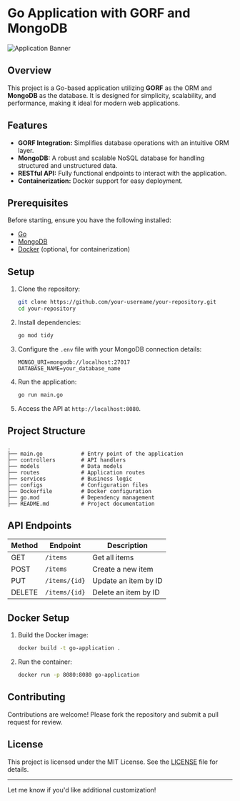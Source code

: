 # Go Application with GORF and MongoDB

![Application Banner](https://github.com/gofr-dev/gofr/assets/44036979/916fe7b1-42fb-4af1-9e0b-4a7a064c243c)

## Overview

This project is a Go-based application utilizing **GORF** as the ORM and **MongoDB** as the database. It is designed for simplicity, scalability, and performance, making it ideal for modern web applications.

## Features

* **GORF Integration:** Simplifies database operations with an intuitive ORM layer.
* **MongoDB:** A robust and scalable NoSQL database for handling structured and unstructured data.
* **RESTful API:** Fully functional endpoints to interact with the application.
* **Containerization:** Docker support for easy deployment.

## Prerequisites

Before starting, ensure you have the following installed:

* [Go](https://golang.org/doc/install)
* [MongoDB](https://www.mongodb.com/try/download/community)
* [Docker](https://www.docker.com/products/docker-desktop) (optional, for containerization)

## Setup

1. Clone the repository:
   ```bash
   git clone https://github.com/your-username/your-repository.git
   cd your-repository
   ```
2. Install dependencies:
   ```bash
   go mod tidy
   ```
3. Configure the `.env` file with your MongoDB connection details:
   ```dotenv
   MONGO_URI=mongodb://localhost:27017
   DATABASE_NAME=your_database_name
   ```
4. Run the application:
   ```bash
   go run main.go
   ```
5. Access the API at `http://localhost:8080`.

## Project Structure

```
.
├── main.go            # Entry point of the application
├── controllers        # API handlers
├── models             # Data models
├── routes             # Application routes
├── services           # Business logic
├── configs            # Configuration files
├── Dockerfile         # Docker configuration
├── go.mod             # Dependency management
├── README.md          # Project documentation
```

## API Endpoints

| Method | Endpoint        | Description          |
| ------ | --------------- | -------------------- |
| GET    | `/items`      | Get all items        |
| POST   | `/items`      | Create a new item    |
| PUT    | `/items/{id}` | Update an item by ID |
| DELETE | `/items/{id}` | Delete an item by ID |

## Docker Setup

1. Build the Docker image:
   ```bash
   docker build -t go-application .
   ```
2. Run the container:
   ```bash
   docker run -p 8080:8080 go-application
   ```

## Contributing

Contributions are welcome! Please fork the repository and submit a pull request for review.

## License

This project is licensed under the MIT License. See the [LICENSE](https://chatgpt.com/c/LICENSE) file for details.

---

Let me know if you'd like additional customization!
